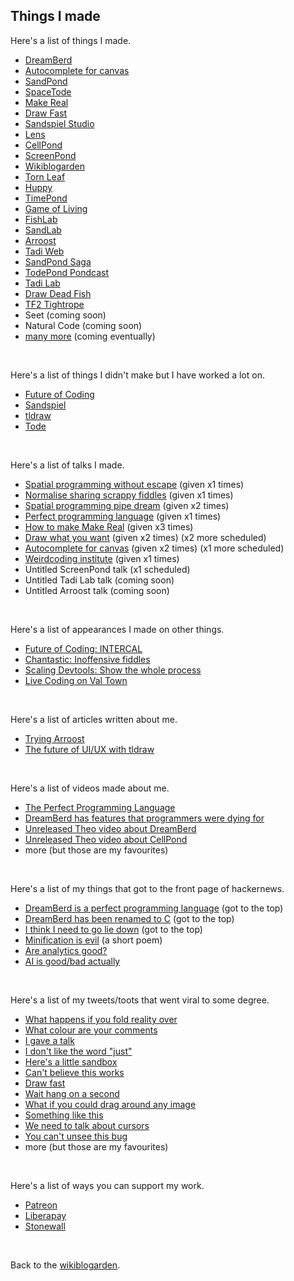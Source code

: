 ## Things I made

Here's a list of things I made.

- [DreamBerd](https://github.com/TodePond/DreamBerd)
- [Autocomplete for canvas](https://x.com/tldraw/status/1784949277476683776)
- [SandPond](https://sandpond.cool)
- [SpaceTode](https://todepond.gitbook.io/spacetode)
- [Make Real](https://x.com/tldraw/status/1724410017963503894)
- [Draw Fast](https://x.com/tldraw/status/1727728068968460778)
- [Sandspiel Studio](https://youtu.be/qOA-lR3Xc34?si=vbmzKXHCJn76ReGg)
- [Lens](https://x.com/tldraw/status/1733146726259630338) 
- [CellPond](https://www.youtube.com/watch?v=eQgxFuw8f1U)
- [ScreenPond](https://youtu.be/Q4OIcwt8vcE)
- [Wikiblogarden](/wikiblogarden)
- [Torn Leaf](https://tornleaf.gallery)
- [Huppy](https://x.com/tldraw/status/1735707804462133567)
- [TimePond](https://youtu.be/Z24NKn6rQRY)
- [Game of Living](https://youtu.be/WMJ1H3Ai-qs)
- [FishLab](https://youtu.be/ZMklf0vUl18)
- [SandLab](https://youtu.be/ZMklf0vUl18)
- [Arroost](https://youtu.be/cF2OF75ivZM)
- [Tadi Web](https://tadiweb.com)
- [SandPond Saga](https://youtube.com/playlist?list=PL9uRa69RF-7wastqKWXT4d9F84BAzfVd4&si=nSRcX5_YWurhXXqv)
- [TodePond Pondcast](/pondcast)
- [Tadi Lab](/lab)
- [Draw Dead Fish](https://drawdeadfish.com)
- [TF2 Tightrope](https://wiki.teamfortress.com/w/index.php?title=Tightrope&oldid=1074104)
- Seet (coming soon)
- Natural Code (coming soon)
- [many more](https://github.com/TodePond/ThingsIWantToMake) (coming eventually)

<br>

Here's a list of things I didn't make but I have worked a lot on.

- [Future of Coding](https://futureofcoding.org/episodes/)
- [Sandspiel](https://sandspiel.club)
- [tldraw](https://tldraw.com)
- [Tode](https://www.todepond.com/wikiblogarden/my-name/todepond/)

<br>

Here's a list of talks I made.

- [Spatial programming without escape](https://x.com/jonathoda/status/1719165351039270978) (given x1 times)
- [Normalise sharing scrappy fiddles](https://www.youtube.com/watch?v=cF2OF75ivZM) (given x1 times)
- [Spatial programming pipe dream](https://youtu.be/bqtVv9ts29c?si=LEIec6dJz1l-5pzk) (given x2 times)
- [Perfect programming language](https://youtu.be/52vmjZnxJb8?si=0TXlU2X2tewR1FFc) (given x1 times)
- [How to make Make Real](https://x.com/__Neha/status/1729600473269731659) (given x3 times)
- [Draw what you want](https://x.com/seidtweets/status/1778747186915745988) (given x2 times) (x2 more scheduled)
- [Autocomplete for canvas](https://x.com/ghostwriternr/status/1790508376780050650) (given x2 times) (x1 more scheduled)
- [Weirdcoding institute](https://x.com/rachelnabors/status/1705622976266186828) (given x1 times)
- Untitled ScreenPond talk (x1 scheduled)
- Untitled Tadi Lab talk (coming soon)
- Untitled Arroost talk (coming soon) 

<br>

Here's a list of appearances I made on other things. 

- [Future of Coding: INTERCAL](https://futureofcoding.org/episodes/064.html)
- [Chantastic: Inoffensive fiddles](https://www.youtube.com/watch?v=kZRk2yeR3x0)
- [Scaling Devtools: Show the whole process](https://www.youtube.com/watch?v=yVAGf1zVde8)
- [Live Coding on Val Town](https://www.youtube.com/live/5Em6D7n-ggs?si=Op6QNO0w_1FwSvAy)

<br>

Here's a list of articles written about me. 

- [Trying Arroost](https://edibotopic.com/blog/doing/leisure-sick/)
- [The future of UI/UX with tldraw](https://jamesin.substack.com/p/the-future-of-uiux-with-tldraw)

<br>

Here's a list of videos made about me. 

- [The Perfect Programming Language](https://youtu.be/tDexugp8EmM?si=3XwfxWtA2Q-BX_uf)
- [DreamBerd has features that programmers were dying for](https://vm.tiktok.com/ZGe4nKjQR/)
- [Unreleased Theo video about DreamBerd](https://x.com/TodePond/status/1793517445736788388)
- [Unreleased Theo video about CellPond](https://x.com/TodePond/status/1793387928824987779)
- more (but those are my favourites)

<br>

Here's a list of my things that got to the front page of hackernews.

- [DreamBerd is a perfect programming language](https://news.ycombinator.com/item?id=36183683) (got to the top)
- [DreamBerd has been renamed to C](https://news.ycombinator.com/item?id=37028043) (got to the top)
- [I think I need to go lie down](https://news.ycombinator.com/item?id=38288130) (got to the top)
- [Minification is evil](https://news.ycombinator.com/item?id=38379731) (a short poem)
- [Are analytics good?](https://news.ycombinator.com/item?id=38378595)
- [AI is good/bad actually](https://news.ycombinator.com/item?id=39580724)

<br>

Here's a list of my tweets/toots that went viral to some degree.

- [What happens if you fold reality over](https://x.com/TodePond/status/1547200031161257986)
- [What colour are your comments](https://universeodon.com/@TodePond/110700164929966414)
- [I gave a talk](https://mas.to/@TodePond/111291771161226390)
- [I don't like the word "just"](https://x.com/TodePond/status/1751622678253797418)
- [Here's a little sandbox](https://x.com/TodePond/status/1593969648042663936)
- [Can't believe this works](https://x.com/tldraw/status/1724410017963503894)
- [Draw fast](https://x.com/tldraw/status/1727728068968460778)
- [Wait hang on a second](https://x.com/tldraw/status/1782443204710674571)
- [What if you could drag around any image](https://x.com/tldraw/status/1747625230036529643)
- [Something like this](https://x.com/tldraw/status/1728081635222987061)
- [We need to talk about cursors](https://x.com/tldraw/status/1661038696630476801)
- [You can't unsee this bug](https://x.com/tldraw/status/1643652330850484238)
- more (but those are my favourites)

<br>

Here's a list of ways you can support my work. 

- [Patreon](https://patreon.com/Todepond)
- [Liberapay](https://liberapay.com/TodePond)
- [Stonewall](https://stonewall.org.uk/)

<br>

Back to the [wikiblogarden](/wikiblogarden).
